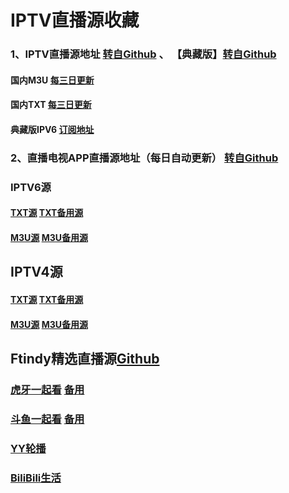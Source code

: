 #  IPTV直播源收藏

### 1、IPTV直播源地址        [转自Github](https://github.com/yuanzl77/IPTV) 、 【典藏版】[转自Github](https://github.com/suxuang/myIPTV)       

#### 国内M3U     [每三日更新](http://175.178.251.183:6689/live.m3u)  

#### 国内TXT     [每三日更新](http://175.178.251.183:6689/live.txt)   

#### 典藏版IPV6  [订阅地址](https://ghp.ci/raw.githubusercontent.com/suxuang/myIPTV/main/ipv6.m3u)  






### 2、直播电视APP直播源地址（每日自动更新）       [转自Github](https://github.com/vbskycn/iptv)

### IPTV6源     

####               [TXT源](https://live.zbds.top/tv/iptv6.txt)                 [TXT备用源](https://ghp.ci/raw.githubusercontent.com/vbskycn/iptv/refs/heads/master/tv/iptv6.txt)

####               [M3U源](https://live.zbds.top/tv/iptv6.m3u)                          [M3U备用源](https://ghp.ci/raw.githubusercontent.com/vbskycn/iptv/refs/heads/master/tv/iptv6.m3u)

## IPTV4源     

####               [TXT源](https://live.zbds.top/tv/iptv4.txt)                          [TXT备用源](https://ghp.ci/raw.githubusercontent.com/vbskycn/iptv/refs/heads/master/tv/iptv4.txt)

####               [M3U源](https://live.zbds.top/tv/iptv4.m3u)                          [M3U备用源](https://ghp.ci/raw.githubusercontent.com/vbskycn/iptv/refs/heads/master/tv/iptv4.m3u)




##    Ftindy精选直播源[Github](https://github.com/Ftindy/IPTV-URL)

###    [虎牙一起看](https://ghp.ci/raw.githubusercontent.com/Ftindy/IPTV-URL/refs/heads/main/huyayqk.m3u)   [备用](https://live.freetv.top/huyayqk.m3u) 

###    [斗鱼一起看](https://ghp.ci/raw.githubusercontent.com/Ftindy/IPTV-URL/refs/heads/main/douyuyqk.m3u)   [备用](https://live.freetv.top/douyuyqk.m3u)

###    [YY轮播](https://ghp.ci/raw.githubusercontent.com/Ftindy/IPTV-URL/refs/heads/main/yylunbo.m3u)    

###    [BiliBili生活](https://www.goodiptv.club/bililive.m3u)
